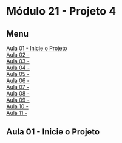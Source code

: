 # Módulo 21 - Projeto 4

## Menu 
[Aula 01 - Inicie o Projeto ](#aula-01---inicie-o-projeto)  
[Aula 02 - ]()  
[Aula 03 - ]()  
[Aula 04 - ]()  
[Aula 05 - ]()  
[Aula 06 - ]()  
[Aula 07 - ]()  
[Aula 08 - ]()  
[Aula 09 - ]()  
[Aula 10 - ]()  
[Aula 11 - ]()  

## Aula 01 - Inicie o Projeto